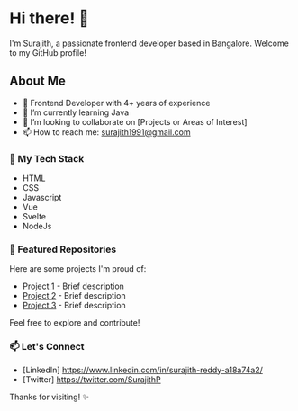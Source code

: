 # Hi there! 👋

I'm Surajith, a passionate frontend developer based in Bangalore. Welcome to my GitHub profile!

## About Me

- 💼 Frontend Developer with 4+ years of experience
- 🌱 I’m currently learning Java
- 👯 I’m looking to collaborate on [Projects or Areas of Interest]
- 📫 How to reach me: surajith1991@gmail.com

### 🚀 My Tech Stack

- HTML
- CSS
- Javascript
- Vue
- Svelte
- NodeJs

### 🌟 Featured Repositories

Here are some projects I'm proud of:

- [Project 1](link-to-project1) - Brief description
- [Project 2](link-to-project2) - Brief description
- [Project 3](link-to-project3) - Brief description

Feel free to explore and contribute!

### 📫 Let's Connect

- [LinkedIn] https://www.linkedin.com/in/surajith-reddy-a18a74a2/
- [Twitter] https://twitter.com/SurajithP

Thanks for visiting! ✨

